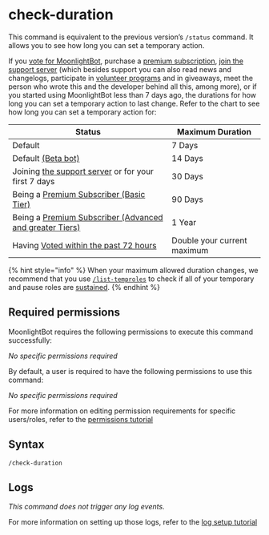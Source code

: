 # check-duration

This command is equivalent to the previous version’s `/status` command. It allows you to see how long you can set a temporary action.

If you [vote for MoonlightBot](/support/upvote-moonlightbot.md), purchase a [premium subscription](/support/premium.md), [join the support server](https://discord.com/invite/hNQWVVC) (which besides support you can also read news and changelogs, participate in [volunteer programs](/support/volunteering.md) and in giveaways, meet the person who wrote this and the developer behind all this, among more), or if you started using MoonlightBot less than 7 days ago, the durations for how long you can set a temporary action to last change. Refer to the chart to see how long you can set a temporary action for:


| Status              | Maximum Duration    |
| ----------------- | ---------------- |
| Default               |7 Days   |
| Default [(Beta bot)](/support/beta.md) |14 Days |
| Joining [the support server](https://discord.com/invite/hNQWVVC) or for your first 7 days |30 Days |
| Being a [Premium Subscriber (Basic Tier)](/support/premium.md#tiers) |90 Days  |
| Being a [Premium Subscriber (Advanced and greater Tiers)](/support/premium.md#tiers) |1 Year  |
| Having [Voted within the past 72 hours](/support/upvote-moonlightbot.md) |Double your current maximum|

{% hint style="info" %}
When your maximum allowed duration changes, we recommend that you use [`/list-temproles`](/role-management-commands/list-temproles.md) to check if all of your temporary and pause roles are [sustained](/start-up/faqs.md#how-does-the-temprole-sustain-mechanic-work).
{% endhint %}

## Required permissions

MoonlightBot requires the following permissions to execute this command successfully:

*No specific permissions required*

By default, a user is required to have the following permissions to use this command:

*No specific permissions required*

For more information on editing permission requirements for specific users/roles, refer to the [permissions tutorial](/start-up/permission-tutorial.md)

## Syntax

```text
/check-duration
```

## Logs

*This command does not trigger any log events.*

For more information on setting up those logs, refer to the [log setup tutorial](/advanced/list-of-log-names.md)
